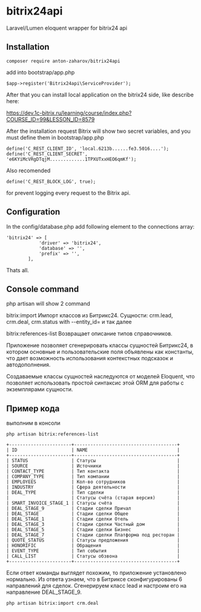 # bitrix24api
Laravel/Lumen eloquent wrapper for bitrix24 api

## Installation
`composer require anton-zaharov/bitrix24api`

add into bootstrap/app.php

`$app->register('Bitrix24api\ServiceProvider');`

After that you can install local application on the bitrix24 side, like describe
here: 

https://dev.1c-bitrix.ru/learning/course/index.php?COURSE_ID=99&LESSON_ID=8579

After the installation request Bitrix will show two secret variables, and you must define them in bootstrap/app.php

```
define('C_REST_CLIENT_ID', 'local.6213b......fe3.5016....');
define('C_REST_CLIENT_SECRET', 'e6KYiMcVRgDTqjM.............1TPXUTxxHEO6qmKf');
```

Also recomended 

`define('C_REST_BLOCK_LOG', true);`

for prevent logging every request to the Bitrix api.

## Configuration

In the config/database.php add following element to the connections array:

```
'bitrix24' => [
            'driver' => 'bitrix24',
            'database' => '',
            'prefix' => '',
        ],
```

Thats all.

## Console command

php artisan will show 2 command

bitrix:import           Импорт классов из Битрикс24. Сущности: crm.lead, crm.deal, crm.status with --entity_id=<deal direction> и так далее 

bitrix:references-list  Возвращает описание типов справочников.

Приложение позволяет сгенерировать классы сущностей Битрикс24, в котором основные 
и пользовательские поля объявлены как константы, что дает возможность использования 
контекстных подсказок и автодополнения.

Создаваемые классы сущностей наследуются от моделей Eloquent, что позволяет 
использовать простой синтаксис этой ORM для работы с экземплярами сущности.

## Пример кода

выполним в консоли 

`php artisan bitrix:references-list`

```
+-----------------------+--------------------------------------+
| ID                    | NAME                                 |
+-----------------------+--------------------------------------+
| STATUS                | Статусы                              |
| SOURCE                | Источники                            |
| CONTACT_TYPE          | Тип контакта                         |
| COMPANY_TYPE          | Тип компании                         |
| EMPLOYEES             | Кол-во сотрудников                   |
| INDUSTRY              | Сфера деятельности                   |
| DEAL_TYPE             | Тип сделки                           |
|                       | Статусы счёта (старая версия)        |
| SMART_INVOICE_STAGE_1 | Статусы счёта                        |
| DEAL_STAGE_9          | Стадии сделки Причал                 |
| DEAL_STAGE            | Стадии сделки Общее                  |
| DEAL_STAGE_1          | Стадии сделки Отель                  |
| DEAL_STAGE_3          | Стадии сделки Частный дом            |
| DEAL_STAGE_5          | Стадии сделки Бизнес                 |
| DEAL_STAGE_7          | Стадии сделки Платформа под ресторан |
| QUOTE_STATUS          | Статусы предложения                  |
| HONORIFIC             | Обращения                            |
| EVENT_TYPE            | Тип события                          |
| CALL_LIST             | Статусы обзвона                      |
+-----------------------+--------------------------------------+
```
Если ответ команды выглядет похожим, то приложение установлено нормально.
Из ответа узнаем, что в Битриксе сконфигурированы 6 направлений для сделок.
Сгенерируем класс lead и настроим его на направление DEAL_STAGE_9.

`php artisan bitrix:import crm.deal`